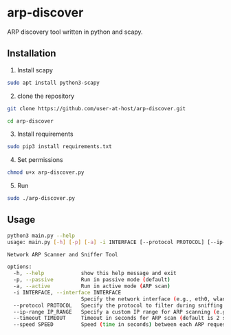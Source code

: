 # arp-discover
ARP discovery tool written in python and scapy.


## Installation
1. Install scapy<br/>
```bash
sudo apt install python3-scapy
```
2. clone the repository
```bash
git clone https://github.com/user-at-host/arp-discover.git

cd arp-discover
```
3. Install requirements
```bash
sudo pip3 install requirements.txt
```
4. Set permissions
```bash
chmod u+x arp-discover.py
```
5. Run
```bash
sudo ./arp-discover.py
```

## Usage
```bash
python3 main.py --help    
usage: main.py [-h] [-p] [-a] -i INTERFACE [--protocol PROTOCOL] [--ip-range IP_RANGE] [--timeout TIMEOUT] [--speed SPEED]

Network ARP Scanner and Sniffer Tool

options:
  -h, --help            show this help message and exit
  -p, --passive         Run in passive mode (default)
  -a, --active          Run in active mode (ARP scan)
  -i INTERFACE, --interface INTERFACE
                        Specify the network interface (e.g., eth0, wlan0)
  --protocol PROTOCOL   Specify the protocol to filter during sniffing (default is 'arp')
  --ip-range IP_RANGE   Specify a custom IP range for ARP scanning (e.g., 192.168.1.0/24)
  --timeout TIMEOUT     Timeout in seconds for ARP scan (default is 2 seconds)
  --speed SPEED         Speed (time in seconds) between each ARP request (default is 0.5 seconds)
```
